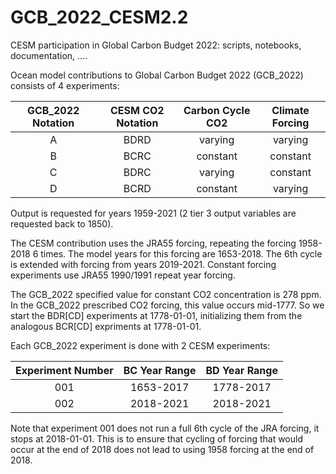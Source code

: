 # GCB_2022_CESM2.2
CESM participation in Global Carbon Budget 2022: scripts, notebooks, documentation, ....

Ocean model contributions to Global Carbon Budget 2022 (GCB_2022) consists of 4 experiments:

GCB_2022 Notation | CESM CO2 Notation | Carbon Cycle CO2 | Climate Forcing
:---------------: | :---------------: | :--------------: | :-------------:
A                 | BDRD              | varying          | varying
B                 | BCRC              | constant         | constant
C                 | BDRC              | varying          | constant
D                 | BCRD              | constant         | varying

Output is requested for years 1959-2021 (2 tier 3 output variables are requested back to 1850).

The CESM contribution uses the JRA55 forcing, repeating the forcing 1958-2018 6 times.
The model years for this forcing are 1653-2018.
The 6th cycle is extended with forcing from years 2019-2021.
Constant forcing experiments use JRA55 1990/1991 repeat year forcing.

The GCB_2022 specified value for constant CO2 concentration is 278 ppm.
In the GCB_2022 prescribed CO2 forcing, this value occurs mid-1777.
So we start the BDR[CD] experiments at 1778-01-01,
initializing them from the analogous BCR[CD] expriments at 1778-01-01.

Each GCB_2022 experiment is done with 2 CESM experiments:

Experiment Number | BC Year Range | BD Year Range
:---------------: | :-----------: | :-----------:
001               | 1653-2017     | 1778-2017
002               | 2018-2021     | 2018-2021

Note that experiment 001 does not run a full 6th cycle of the JRA forcing, it stops at 2018-01-01.
This is to ensure that cycling of forcing that would occur at the end of 2018 does not lead to
using 1958 forcing at the end of 2018.
